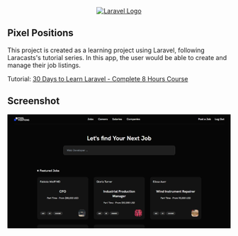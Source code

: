 <p align="center"><a href="https://laravel.com" target="_blank"><img src="https://raw.githubusercontent.com/laravel/art/master/logo-lockup/5%20SVG/2%20CMYK/1%20Full%20Color/laravel-logolockup-cmyk-red.svg" width="400" alt="Laravel Logo"></a></p>

## Pixel Positions

This project is created as a learning project using Laravel, following Laracasts's tutorial series. In this app, the user would be able to create and manage their job listings.

Tutorial: [30 Days to Learn Laravel - Complete 8 Hours Course](https://youtu.be/SqTdHCTWqks)

## Screenshot

![screenshot.jpg](screenshots/screenshot.png)
